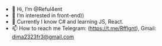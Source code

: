 - 👋 Hi, I’m @Reful4ent
- 👀 I’m interested in front-end))
- 🌱 Currently I know C# and learning JS, React.
- 📫 How to reach me Telegram: (https://t.me/Rfflgnt), Gmail: dima2323fr3@gmail.com 

<!---
Reful4ent/Reful4ent is a ✨ special ✨ repository because its `README.md` (this file) appears on your GitHub profile.
You can click the Preview link to take a look at your changes.
--->
